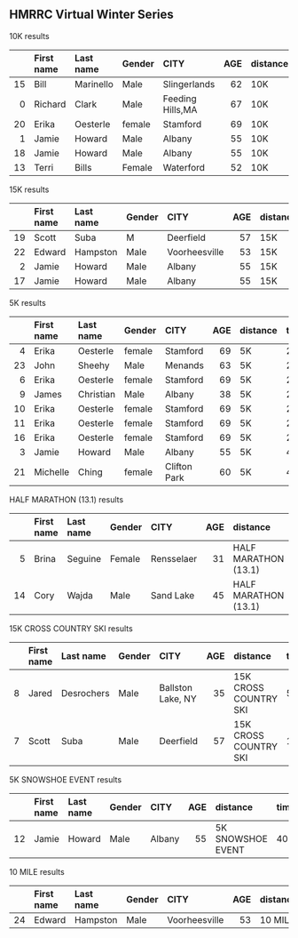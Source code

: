 ## HMRRC Virtual Winter Series  
  
  
10K results  
  
|    | First name   | Last name   | Gender   | CITY             |   AGE | distance   | time    |
|---:|:-------------|:------------|:---------|:-----------------|------:|:-----------|:--------|
| 15 | Bill         | Marinello   | Male     | Slingerlands     |    62 | 10K        | 55:21   |
|  0 | Richard      | Clark       | Male     | Feeding Hills,MA |    67 | 10K        | 58:15   |
| 20 | Erika        | Oesterle    | female   | Stamford         |    69 | 10K        | 1:00:04 |
|  1 | Jamie        | Howard      | Male     | Albany           |    55 | 10K        | 1:27:2  |
| 18 | Jamie        | Howard      | Male     | Albany           |    55 | 10K        | 1:31:12 |
| 13 | Terri        | Bills       | Female   | Waterford        |    52 | 10K        | 11316   |  
  
  
  
  
15K results  
  
|    | First name   | Last name   | Gender   | CITY          |   AGE | distance   | time    |
|---:|:-------------|:------------|:---------|:--------------|------:|:-----------|:--------|
| 19 | Scott        | Suba        | M        | Deerfield     |    57 | 15K        | 1:14:25 |
| 22 | Edward       | Hampston    | Male     | Voorheesville |    53 | 15K        | 1:17:23 |
|  2 | Jamie        | Howard      | Male     | Albany        |    55 | 15K        | 2:12:5  |
| 17 | Jamie        | Howard      | Male     | Albany        |    55 | 15K        | 2:38:25 |  
  
  
  
  
5K results  
  
|    | First name   | Last name   | Gender   | CITY         |   AGE | distance   | time   |
|---:|:-------------|:------------|:---------|:-------------|------:|:-----------|:-------|
|  4 | Erika        | Oesterle    | female   | Stamford     |    69 | 5K         | 28:07  |
| 23 | John         | Sheehy      | Male     | Menands      |    63 | 5K         | 28:07  |
|  6 | Erika        | Oesterle    | female   | Stamford     |    69 | 5K         | 28:25  |
|  9 | James        | Christian   | Male     | Albany       |    38 | 5K         | 28:31  |
| 10 | Erika        | Oesterle    | female   | Stamford     |    69 | 5K         | 28:39  |
| 11 | Erika        | Oesterle    | female   | Stamford     |    69 | 5K         | 28:48  |
| 16 | Erika        | Oesterle    | female   | Stamford     |    69 | 5K         | 29:06  |
|  3 | Jamie        | Howard      | Male     | Albany       |    55 | 5K         | 42:28  |
| 21 | Michelle     | Ching       | female   | Clifton Park |    60 | 5K         | 42:37  |  
  
  
  
  
HALF MARATHON (13.1) results  
  
|    | First name   | Last name   | Gender   | CITY       |   AGE | distance             | time    |
|---:|:-------------|:------------|:---------|:-----------|------:|:---------------------|:--------|
|  5 | Brina        | Seguine     | Female   | Rensselaer |    31 | HALF MARATHON (13.1) | 1:36:22 |
| 14 | Cory         | Wajda       | Male     | Sand Lake  |    45 | HALF MARATHON (13.1) | 1:47:37 |  
  
  
  
  
15K CROSS COUNTRY SKI results  
  
|    | First name   | Last name   | Gender   | CITY              |   AGE | distance              | time    |
|---:|:-------------|:------------|:---------|:------------------|------:|:----------------------|:--------|
|  8 | Jared        | Desrochers  | Male     | Ballston Lake, NY |    35 | 15K CROSS COUNTRY SKI | 52:19   |
|  7 | Scott        | Suba        | Male     | Deerfield         |    57 | 15K CROSS COUNTRY SKI | 1:26:15 |  
  
  
  
  
5K SNOWSHOE EVENT results  
  
|    | First name   | Last name   | Gender   | CITY   |   AGE | distance          | time   |
|---:|:-------------|:------------|:---------|:-------|------:|:------------------|:-------|
| 12 | Jamie        | Howard      | Male     | Albany |    55 | 5K SNOWSHOE EVENT | 40:38  |  
  
  
  
  
10 MILE results  
  
|    | First name   | Last name   | Gender   | CITY          |   AGE | distance   | time   |
|---:|:-------------|:------------|:---------|:--------------|------:|:-----------|:-------|
| 24 | Edward       | Hampston    | Male     | Voorheesville |    53 | 10 MILE    | 1:27:1 |  
  
